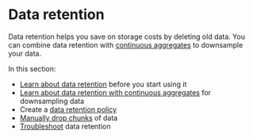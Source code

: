 # Data retention
Data retention helps you save on storage costs by deleting old data. You can
combine data retention with [continuous aggregates][caggs] to downsample your
data.

In this section:
*   [Learn about data retention][about-data-retention] before you start using it
*   [Learn about data retention with continuous aggregates][retention-with-caggs]
    for downsampling data
*   Create a [data retention policy][retention-policy]
*   [Manually drop chunks][manually-drop] of data
*   [Troubleshoot] data retention

[caggs]: /how-to-guides/continuous-aggregates/
[about-data-retention]: /how-to-guides/data-retention/about-data-retention/
[retention-with-caggs]: /how-to-guides/data-retention/data-retention-with-continuous-aggregates
[retention-policy]: /how-to-guides/data-retention/create-a-retention-policy
[manually-drop]: /how-to-guides/data-retention/manually-drop-chunks
[Troubleshoot]: /how-to-guides/data-retention/troubleshooting/
